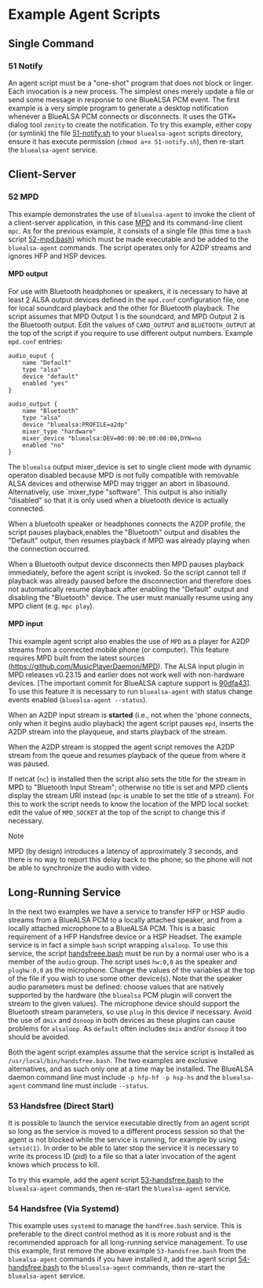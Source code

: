 # Example Agent Scripts

## Single Command

### 51 Notify

An agent script must be a "one-shot" program that does not block or linger. Each invocation is a new process. The simplest ones merely update a file or send some message in response to one BlueALSA PCM event. The first example is a very simple program to generate a desktop notification whenever a BlueALSA PCM connects or disconnects. It uses the GTK+ dialog
tool `zenity` to create the notification. To try this example, either copy (or symlink) the file [51-notify.sh](./51-notify.sh) to your `bluealsa-agent` scripts directory, ensure it has execute permission (`chmod a+x 51-notify.sh`), then re-start the `bluealsa-agent` service.

## Client-Server

### 52 MPD

This example demonstrates the use of `bluealsa-agent` to invoke the client of a client-server application, in this case [MPD](https://www.musicpd.org) and its command-line client `mpc`. As for the previous example, it consists of a single file (this time a `bash` script [52-mpd.bash](./52-mpd.bash)) which must be made executable and be added to the `bluealsa-agent` commands. The script operates only for A2DP streams and ignores HFP and HSP devices.

#### MPD output

For use with Bluetooth headphones or speakers, it is necessary to have at least 2 ALSA output devices defined in the `mpd.conf` configuration file, one for local soundcard playback and the other for Bluetooth playback. The script assumes that MPD Output 1 is the soundcard, and MPD Output 2 is the Bluetooth output. Edit the values of `CARD_OUTPUT` and `BLUETOOTH_OUTPUT` at the top of the script if you require to use different output numbers. Example `mpd.conf` entries:

```mpd
audio_ouput {
	name "Default"
	type "alsa"
	device "default"
	enabled "yes"
}

audio_output {
	name "Bluetooth"
	type "alsa"
	device "bluealsa:PROFILE=a2dp"
	mixer_type "hardware"
	mixer_device "bluealsa:DEV=00:00:00:00:00:00,DYN=no
	enabled "no"
}
```

The `bluealsa` output mixer_device is set to single client mode with dynamic operaton disabled because MPD is not fully compatible with removable ALSA devices and otherwise MPD may trigger an abort in libasound. Alternatively, use `mixer_type "software". This output is also initially "disabled" so that it is only used when a bluetooth device is actually connected.

When a bluetooth speaker or headphones connects the A2DP profile, the script pauses playback,enables the "Bluetooth" output and disables the "Default" output, then resumes playback if MPD was already playing when the connection occurred.

When a Bluetooth output device disconnects then MPD pauses playback immediately, before the agent script is invoked. So the script cannot tell if playback was already paused before the disconnection and therefore does not automatically resume playback after enabling the "Default" output and disabling the "Bluetooth" device. The user must manually resume using any MPD client (e.g. `mpc play`).

#### MPD input

This example agent script also enables the use of `MPD` as a player for A2DP streams from a connected mobile phone (or computer). This feature requires MPD built from the latest sources (https://github.com/MusicPlayerDaemon/MPD). The ALSA input plugin in MPD releases v0.23.15 and earlier does not work well with non-hardware devices. [The important commit for BlueALSA capture support is [90dfa43](https://github.com/MusicPlayerDaemon/MPD/commit/90dfa437e024a0967557e31ccc4ff452a15cf691)]. To use this feature it is necessary to run `bluealsa-agent` with status change events enabled (`bluealsa-agent --status`).

When an A2DP input stream is **started** (i.e., not when the 'phone connects, only when it begins audio playback) the agent script pauses `mpd`, inserts the A2DP stream into the playqueue, and starts playback of the stream.

When the A2DP stream is stopped the agent script removes the A2DP stream from the queue and resumes playback of the queue from where it was paused.

If netcat (`nc`) is installed then the script also sets the title for the stream in MPD to "Bluetooth Input Stream"; otherwise no title is set and MPD clients display the stream URI instead (`mpc` is unable to set the title of a stream). For this to work the script needs to know the location of the MPD local socket: edit the value of `MPD_SOCKET` at the top of the script to change this if necessary.

> [!Note]
> MPD (by design) introduces a latency of approximately 3 seconds, and there is no way to report this delay back to the phone; so the phone will not be able to synchronize the audio with video.

## Long-Running Service

In the next two examples we have a service to transfer HFP or HSP audio streams from a BlueALSA PCM to a locally attached speaker, and from a locally attached microphone to a BlueALSA PCM. This is a basic requirement of a HFP Handsfree device or a HSP Headset. The example service is in fact a simple `bash` script wrapping `alsaloop`. To use this service, the script [handsfreee.bash](./handsfree/handsfree.bash) must be run by a normal user who is a member of the `audio` group. The script uses `hw:0,0` as the speaker and `plughw:0,0` as the microphone. Change the values of the variables at the top of the file if you wish to use some other device(s). Note that the speaker audio parameters must be defined: choose values that are natively supported by the hardware (the `bluealsa` PCM plugin will convert the stream to the given values). The microphone device should support the Bluetooth stream parameters, so use `plug` in this device if necessary. Avoid the use of `dmix` and `dsnoop` in both devices as these plugins can cause problems for `alsaloop`. As `default` often includes `dmix` and/or `dsnoop` it too should be avoided.

Both the agent script examples assume that the service script is installed as `/usr/local/bin/handsfree.bash`. The two examples are exclusive alternatives, and as such only one at a time may be installed. The BlueALSA daemon command line must include `-p hfp-hf -p hsp-hs` and the `bluealsa-agent` command line must include `--status`.

### 53 Handsfree (Direct Start)

It is possible to launch the service executable directly from an agent script so long as the service is moved to a different process session so that the agent is not blocked while the service is running, for example by using `setsid(1)`. In order to be able to later stop the service it is necessary to write its process ID (pid) to a file so that a later invocation of the agent knows which process to kill.

To try this example, add the agent script [53-handsfree.bash](./handsfree/53-handsfree.bash) to the `bluealsa-agent` commands, then re-start the `bluealsa-agent` service.

### 54 Handsfree (Via Systemd)

This example uses `systemd` to manage the `handfree.bash` service. This is preferable to the direct control method as it is more robust and is the recommended approach for all long-running service management. To use this example, first remove the above example `53-handsfree.bash` from the `bluealsa-agent` commands if you have installed it, add the agent script [54-handsfree.bash](./handsfree/54-handsfree.bash) to the `bluealsa-agent` commands, then re-start the `bluealsa-agent` service.

